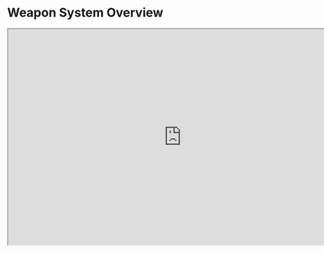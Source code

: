 # Weapon System Overview

<p><iframe title="YouTube video player" src="https://www.youtube.com/embed/-CikR2dWyFo?si=hNEhL3iNNmfXYnyy" width="800" height="500" allowfullscreen="allowfullscreen" allow="accelerometer; autoplay; clipboard-write; encrypted-media; gyroscope; picture-in-picture; web-share"></iframe></p>